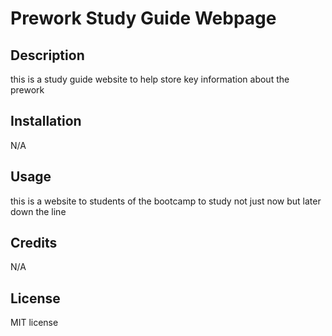 # Prework Study Guide Webpage

## Description

this is a study guide website to help store key information about the prework 

## Installation

N/A

## Usage

this is a website to students of the bootcamp to study not just now but later down the line 

## Credits

N/A

## License

MIT license
